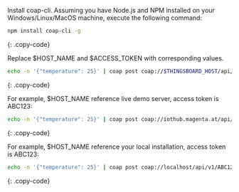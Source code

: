 Install coap-cli. Assuming you have Node.js and NPM installed on your Windows/Linux/MacOS machine, execute the following command:

```bash
npm install coap-cli -g
```
{: .copy-code}

Replace $HOST_NAME and $ACCESS_TOKEN with corresponding values.

```bash
echo -n '{"temperature": 25}' | coap post coap://$THINGSBOARD_HOST/api/v1/$ACCESS_TOKEN/telemetry
```
{: .copy-code}

For example, $HOST_NAME reference live demo server, access token is ABC123:

```bash
echo -n '{"temperature": 25}' | coap post coap://iothub.magenta.at/api/v1/ABC123/telemetry 
```
{: .copy-code}

For example, $HOST_NAME reference your local installation, access token is ABC123:

```bash
echo -n '{"temperature": 25}' | coap post coap://localhost/api/v1/ABC123/telemetry
```
{: .copy-code}

<br/>
<br/>
